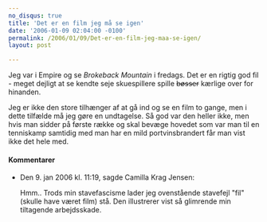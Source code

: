 ```yaml
---
no_disqus: true
title: 'Det er en film jeg må se igen'
date: '2006-01-09 02:04:00 -0100'
permalink: /2006/01/09/Det-er-en-film-jeg-maa-se-igen/
layout: post

---
```

Jeg var i Empire og se _Brokeback Mountain_ i fredags. Det er en rigtig god fil - meget dejligt at se kendte seje skuespillere spille <del>bøsser</del> kærlige over for hinanden.

Jeg er ikke den store tilhænger af at gå ind og se en film to gange, men i dette tilfælde må jeg gøre en undtagelse. Så god var den heller ikke, men hvis man sidder på første række og skal bevæge hovedet som var man til en tenniskamp samtidig med man har en mild portvinsbrandert får man vist ikke det hele med.
<div class="vintage-comments">
<h4>Kommentarer </h4>
<ul class="vintage-comments-list"><li>
<p class="comment-meta">Den <time datetime="2006-01-09T23:19:42+01:00">9. jan 2006 kl.  11:19</time>, sagde Camilla Krag Jensen:</p>
<p>Hmm.. Trods min stavefascisme lader jeg ovenstående stavefejl "fil" (skulle have været film) stå. Den illustrerer vist så glimrende min tiltagende arbejdsskade.</p>
</li>
</ul>
</div>
